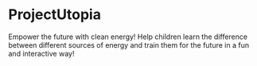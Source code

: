# ProjectUtopia
Empower the future with clean energy! Help children learn the difference between different sources of energy and train them for the future in a fun and interactive way!
